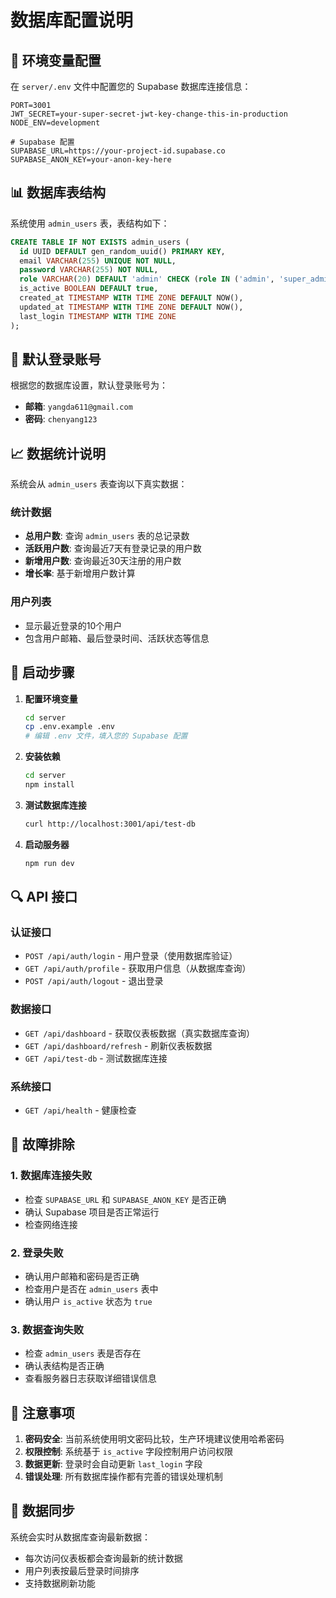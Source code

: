 # 数据库配置说明

## 🔧 环境变量配置

在 `server/.env` 文件中配置您的 Supabase 数据库连接信息：

```env
PORT=3001
JWT_SECRET=your-super-secret-jwt-key-change-this-in-production
NODE_ENV=development

# Supabase 配置
SUPABASE_URL=https://your-project-id.supabase.co
SUPABASE_ANON_KEY=your-anon-key-here
```

## 📊 数据库表结构

系统使用 `admin_users` 表，表结构如下：

```sql
CREATE TABLE IF NOT EXISTS admin_users (
  id UUID DEFAULT gen_random_uuid() PRIMARY KEY,
  email VARCHAR(255) UNIQUE NOT NULL,
  password VARCHAR(255) NOT NULL,
  role VARCHAR(20) DEFAULT 'admin' CHECK (role IN ('admin', 'super_admin')),
  is_active BOOLEAN DEFAULT true,
  created_at TIMESTAMP WITH TIME ZONE DEFAULT NOW(),
  updated_at TIMESTAMP WITH TIME ZONE DEFAULT NOW(),
  last_login TIMESTAMP WITH TIME ZONE
);
```

## 🔑 默认登录账号

根据您的数据库设置，默认登录账号为：
- **邮箱**: `yangda611@gmail.com`
- **密码**: `chenyang123`

## 📈 数据统计说明

系统会从 `admin_users` 表查询以下真实数据：

### 统计数据
- **总用户数**: 查询 `admin_users` 表的总记录数
- **活跃用户数**: 查询最近7天有登录记录的用户数
- **新增用户数**: 查询最近30天注册的用户数
- **增长率**: 基于新增用户数计算

### 用户列表
- 显示最近登录的10个用户
- 包含用户邮箱、最后登录时间、活跃状态等信息

## 🚀 启动步骤

1. **配置环境变量**
   ```bash
   cd server
   cp .env.example .env
   # 编辑 .env 文件，填入您的 Supabase 配置
   ```

2. **安装依赖**
   ```bash
   cd server
   npm install
   ```

3. **测试数据库连接**
   ```bash
   curl http://localhost:3001/api/test-db
   ```

4. **启动服务器**
   ```bash
   npm run dev
   ```

## 🔍 API 接口

### 认证接口
- `POST /api/auth/login` - 用户登录（使用数据库验证）
- `GET /api/auth/profile` - 获取用户信息（从数据库查询）
- `POST /api/auth/logout` - 退出登录

### 数据接口
- `GET /api/dashboard` - 获取仪表板数据（真实数据库查询）
- `GET /api/dashboard/refresh` - 刷新仪表板数据
- `GET /api/test-db` - 测试数据库连接

### 系统接口
- `GET /api/health` - 健康检查

## 🐛 故障排除

### 1. 数据库连接失败
- 检查 `SUPABASE_URL` 和 `SUPABASE_ANON_KEY` 是否正确
- 确认 Supabase 项目是否正常运行
- 检查网络连接

### 2. 登录失败
- 确认用户邮箱和密码是否正确
- 检查用户是否在 `admin_users` 表中
- 确认用户 `is_active` 状态为 `true`

### 3. 数据查询失败
- 检查 `admin_users` 表是否存在
- 确认表结构是否正确
- 查看服务器日志获取详细错误信息

## 📝 注意事项

1. **密码安全**: 当前系统使用明文密码比较，生产环境建议使用哈希密码
2. **权限控制**: 系统基于 `is_active` 字段控制用户访问权限
3. **数据更新**: 登录时会自动更新 `last_login` 字段
4. **错误处理**: 所有数据库操作都有完善的错误处理机制

## 🔄 数据同步

系统会实时从数据库查询最新数据：
- 每次访问仪表板都会查询最新的统计数据
- 用户列表按最后登录时间排序
- 支持数据刷新功能